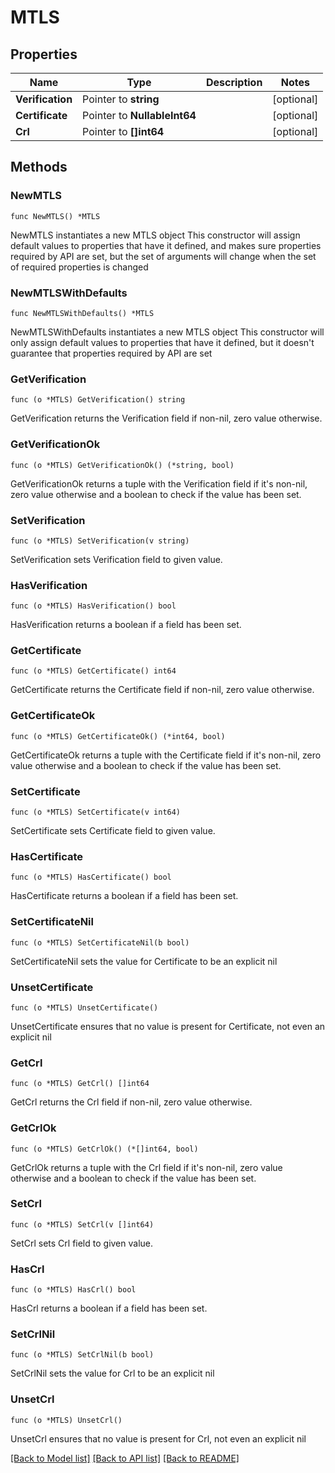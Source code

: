 # MTLS

## Properties

Name | Type | Description | Notes
------------ | ------------- | ------------- | -------------
**Verification** | Pointer to **string** |  | [optional] 
**Certificate** | Pointer to **NullableInt64** |  | [optional] 
**Crl** | Pointer to **[]int64** |  | [optional] 

## Methods

### NewMTLS

`func NewMTLS() *MTLS`

NewMTLS instantiates a new MTLS object
This constructor will assign default values to properties that have it defined,
and makes sure properties required by API are set, but the set of arguments
will change when the set of required properties is changed

### NewMTLSWithDefaults

`func NewMTLSWithDefaults() *MTLS`

NewMTLSWithDefaults instantiates a new MTLS object
This constructor will only assign default values to properties that have it defined,
but it doesn't guarantee that properties required by API are set

### GetVerification

`func (o *MTLS) GetVerification() string`

GetVerification returns the Verification field if non-nil, zero value otherwise.

### GetVerificationOk

`func (o *MTLS) GetVerificationOk() (*string, bool)`

GetVerificationOk returns a tuple with the Verification field if it's non-nil, zero value otherwise
and a boolean to check if the value has been set.

### SetVerification

`func (o *MTLS) SetVerification(v string)`

SetVerification sets Verification field to given value.

### HasVerification

`func (o *MTLS) HasVerification() bool`

HasVerification returns a boolean if a field has been set.

### GetCertificate

`func (o *MTLS) GetCertificate() int64`

GetCertificate returns the Certificate field if non-nil, zero value otherwise.

### GetCertificateOk

`func (o *MTLS) GetCertificateOk() (*int64, bool)`

GetCertificateOk returns a tuple with the Certificate field if it's non-nil, zero value otherwise
and a boolean to check if the value has been set.

### SetCertificate

`func (o *MTLS) SetCertificate(v int64)`

SetCertificate sets Certificate field to given value.

### HasCertificate

`func (o *MTLS) HasCertificate() bool`

HasCertificate returns a boolean if a field has been set.

### SetCertificateNil

`func (o *MTLS) SetCertificateNil(b bool)`

 SetCertificateNil sets the value for Certificate to be an explicit nil

### UnsetCertificate
`func (o *MTLS) UnsetCertificate()`

UnsetCertificate ensures that no value is present for Certificate, not even an explicit nil
### GetCrl

`func (o *MTLS) GetCrl() []int64`

GetCrl returns the Crl field if non-nil, zero value otherwise.

### GetCrlOk

`func (o *MTLS) GetCrlOk() (*[]int64, bool)`

GetCrlOk returns a tuple with the Crl field if it's non-nil, zero value otherwise
and a boolean to check if the value has been set.

### SetCrl

`func (o *MTLS) SetCrl(v []int64)`

SetCrl sets Crl field to given value.

### HasCrl

`func (o *MTLS) HasCrl() bool`

HasCrl returns a boolean if a field has been set.

### SetCrlNil

`func (o *MTLS) SetCrlNil(b bool)`

 SetCrlNil sets the value for Crl to be an explicit nil

### UnsetCrl
`func (o *MTLS) UnsetCrl()`

UnsetCrl ensures that no value is present for Crl, not even an explicit nil

[[Back to Model list]](../README.md#documentation-for-models) [[Back to API list]](../README.md#documentation-for-api-endpoints) [[Back to README]](../README.md)


